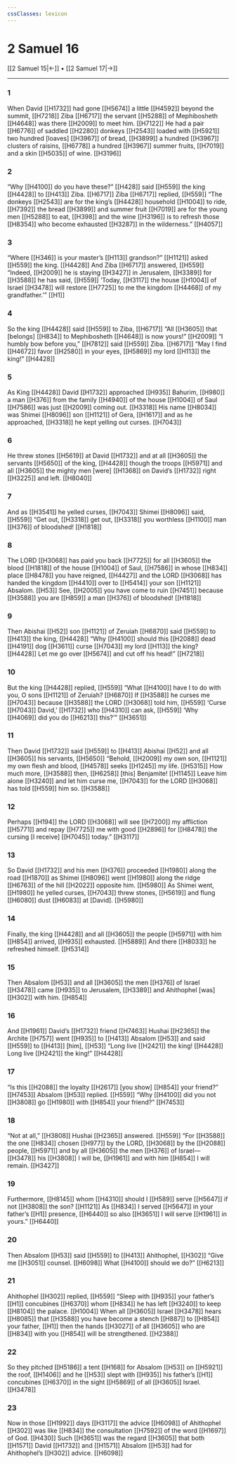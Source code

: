 ```yaml
---
cssClasses: lexicon
---
```


# 2 Samuel 16

[[2 Samuel 15|←]] • [[2 Samuel 17|→]]

---

### 1
When David [[H1732]] had gone [[H5674]] a little [[H4592]] beyond the summit, [[H7218]] Ziba [[H6717]] the servant [[H5288]] of  Mephibosheth [[H4648]] was there [[H2009]] to meet him. [[H7122]] He had a pair [[H6776]] of saddled [[H2280]] donkeys [[H2543]] loaded with [[H5921]] two hundred [loaves] [[H3967]] of bread, [[H3899]] a hundred [[H3967]] clusters of raisins, [[H6778]] a hundred [[H3967]] summer fruits, [[H7019]] and a skin [[H5035]] of wine. [[H3196]]

### 2
“Why [[H4100]] do you have these?” [[H428]] said [[H559]] the king [[H4428]] to [[H413]] Ziba. [[H6717]] Ziba [[H6717]] replied, [[H559]] “The donkeys [[H2543]] are for the king’s [[H4428]] household [[H1004]] to ride, [[H7392]] the bread [[H3899]] and summer fruit [[H7019]] are for the young men [[H5288]] to eat, [[H398]] and the wine [[H3196]] is to refresh those [[H8354]] who become exhausted [[H3287]] in the wilderness.” [[H4057]]

### 3
“Where [[H346]] is your master’s [[H113]] grandson?” [[H1121]] asked [[H559]] the king. [[H4428]] And Ziba [[H6717]] answered, [[H559]] “Indeed, [[H2009]] he is staying [[H3427]] in Jerusalem, [[H3389]] for [[H3588]] he has said, [[H559]] ‘Today, [[H3117]] the house [[H1004]] of Israel [[H3478]] will restore [[H7725]] to me  the kingdom [[H4468]] of my grandfather.’” [[H1]]

### 4
So the king [[H4428]] said [[H559]] to Ziba, [[H6717]] “All [[H3605]] that [belongs] [[H834]] to Mephibosheth [[H4648]] is now yours!” [[H2009]] “I humbly bow before you,” [[H7812]] said [[H559]] Ziba. [[H6717]] “May I find [[H4672]] favor [[H2580]] in your eyes, [[H5869]] my lord [[H113]] the king!” [[H4428]]

### 5
As King [[H4428]] David [[H1732]] approached [[H935]] Bahurim, [[H980]] a man [[H376]] from the family [[H4940]] of the house [[H1004]] of Saul [[H7586]] was just [[H2009]] coming out. [[H3318]] His name [[H8034]] was Shimei [[H8096]] son [[H1121]] of Gera, [[H1617]] and as he approached, [[H3318]] he kept yelling out curses. [[H7043]]

### 6
He threw stones [[H5619]] at David [[H1732]] and at all [[H3605]] the servants [[H5650]] of the king, [[H4428]] though the troops [[H5971]] and all [[H3605]] the mighty men [were] [[H1368]] on David’s [[H1732]] right [[H3225]] and left. [[H8040]]

### 7
And as [[H3541]] he yelled curses, [[H7043]] Shimei [[H8096]] said, [[H559]] “Get out, [[H3318]] get out, [[H3318]] you worthless [[H1100]] man [[H376]] of bloodshed! [[H1818]]

### 8
The LORD [[H3068]] has paid you back [[H7725]] for all [[H3605]] the blood [[H1818]] of the house [[H1004]] of Saul, [[H7586]] in whose [[H834]] place [[H8478]] you have reigned, [[H4427]] and the LORD [[H3068]] has handed the kingdom [[H4410]] over to [[H5414]] your son [[H1121]] Absalom. [[H53]] See, [[H2005]] you have come to ruin [[H7451]] because [[H3588]] you are [[H859]] a man [[H376]] of bloodshed! [[H1818]]

### 9
Then Abishai [[H52]] son [[H1121]] of Zeruiah [[H6870]] said [[H559]] to [[H413]] the king, [[H4428]] “Why [[H4100]] should this [[H2088]] dead [[H4191]] dog [[H3611]] curse [[H7043]] my lord [[H113]] the king? [[H4428]] Let me go over [[H5674]] and cut off his head!” [[H7218]]

### 10
But the king [[H4428]] replied, [[H559]] “What [[H4100]] have I  to do with you,  O sons [[H1121]] of Zeruiah? [[H6870]] If [[H3588]] he curses me [[H7043]] because [[H3588]] the LORD [[H3068]] told him, [[H559]] ‘Curse [[H7043]] David,’ [[H1732]] who [[H4310]] can ask, [[H559]] ‘Why [[H4069]] did you do [[H6213]] this?’” [[H3651]]

### 11
Then David [[H1732]] said [[H559]] to [[H413]] Abishai [[H52]] and all [[H3605]] his servants, [[H5650]] “Behold, [[H2009]] my own son, [[H1121]] my own flesh and blood, [[H4578]] seeks [[H1245]] my life. [[H5315]] How much more, [[H3588]] then, [[H6258]] [this] Benjamite! [[H1145]] Leave him alone [[H3240]] and let him curse me, [[H7043]] for the LORD [[H3068]] has told [[H559]] him  so. [[H3588]]

### 12
Perhaps [[H194]] the LORD [[H3068]] will see [[H7200]] my affliction [[H5771]] and repay [[H7725]] me  with good [[H2896]] for [[H8478]] the cursing [I receive] [[H7045]] today.” [[H3117]]

### 13
So David [[H1732]] and his men [[H376]] proceeded [[H1980]] along the road [[H1870]] as Shimei [[H8096]] went [[H1980]] along the ridge [[H6763]] of the hill [[H2022]] opposite him. [[H5980]] As Shimei went, [[H1980]] he yelled curses, [[H7043]] threw stones, [[H5619]] and flung [[H6080]] dust [[H6083]] at [David]. [[H5980]]

### 14
Finally, the king [[H4428]] and all [[H3605]] the people [[H5971]] with him [[H854]] arrived, [[H935]] exhausted. [[H5889]] And there [[H8033]] he refreshed himself. [[H5314]]

### 15
Then Absalom [[H53]] and all [[H3605]] the men [[H376]] of Israel [[H3478]] came [[H935]] to Jerusalem, [[H3389]] and Ahithophel [was] [[H302]] with him. [[H854]]

### 16
And [[H1961]] David’s [[H1732]] friend [[H7463]] Hushai [[H2365]] the Archite [[H757]] went [[H935]] to [[H413]] Absalom [[H53]] and said [[H559]] to [[H413]] [him], [[H53]] “Long live [[H2421]] the king! [[H4428]] Long live [[H2421]] the king!” [[H4428]]

### 17
“Is this [[H2088]] the loyalty [[H2617]] [you show] [[H854]] your friend?” [[H7453]] Absalom [[H53]] replied. [[H559]] “Why [[H4100]] did you not [[H3808]] go [[H1980]] with [[H854]] your friend?” [[H7453]]

### 18
“Not at all,” [[H3808]] Hushai [[H2365]] answered. [[H559]] “For [[H3588]] the one [[H834]] chosen [[H977]] by the LORD, [[H3068]] by the [[H2088]] people, [[H5971]] and by all [[H3605]] the men [[H376]] of Israel— [[H3478]] his [[H3808]] I will be, [[H1961]] and with him [[H854]] I will remain. [[H3427]]

### 19
Furthermore, [[H8145]] whom [[H4310]] should I [[H589]] serve [[H5647]] if not [[H3808]] the son? [[H1121]] As [[H834]] I served [[H5647]] in your father’s [[H1]] presence, [[H6440]] so also [[H3651]] I will serve [[H1961]] in yours.” [[H6440]]

### 20
Then Absalom [[H53]] said [[H559]] to [[H413]] Ahithophel, [[H302]] “Give me [[H3051]] counsel. [[H6098]] What [[H4100]] should we do?” [[H6213]]

### 21
Ahithophel [[H302]] replied, [[H559]] “Sleep with [[H935]] your father’s [[H1]] concubines [[H6370]] whom [[H834]] he has left [[H3240]] to keep [[H8104]] the palace. [[H1004]] When all [[H3605]] Israel [[H3478]] hears [[H8085]] that [[H3588]] you have become a stench [[H887]] to [[H854]] your father, [[H1]] then the hands [[H3027]] of all [[H3605]] who are [[H834]] with you [[H854]] will be strengthened. [[H2388]]

### 22
So they pitched [[H5186]] a tent [[H168]] for Absalom [[H53]] on [[H5921]] the roof, [[H1406]] and he [[H53]] slept with [[H935]] his father’s [[H1]] concubines [[H6370]] in the sight [[H5869]] of all [[H3605]] Israel. [[H3478]]

### 23
Now in those [[H1992]] days [[H3117]] the advice [[H6098]] of Ahithophel [[H302]] was like [[H834]] the consultation [[H7592]] of the word [[H1697]] of God. [[H430]] Such [[H3651]] was the regard [[H3605]] that both [[H1571]] David [[H1732]] and [[H1571]] Absalom [[H53]] had for Ahithophel’s [[H302]] advice. [[H6098]]

